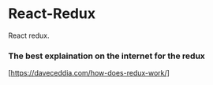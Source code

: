 # React-Redux
React redux.

### The best explaination on the internet for the redux
[https://daveceddia.com/how-does-redux-work/]
